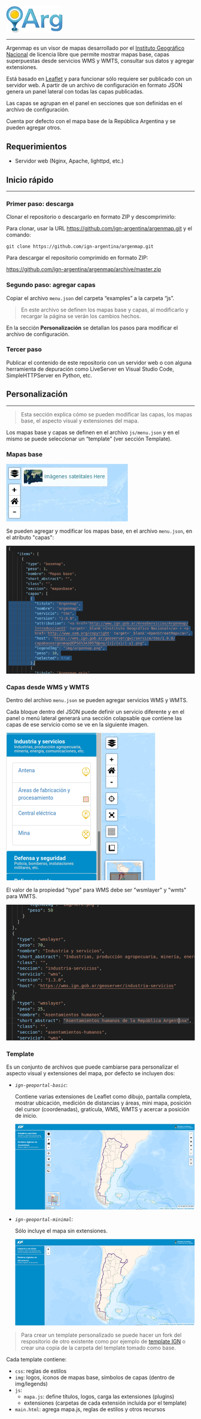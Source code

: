 <img width="150" src="img/logo-transparente.png" alt="Argenmap" />

---

Argenmap es un visor de mapas desarrollado por el [Instituto Geográfico Nacional](https://www.ign.gob.ar) de licencia libre que permite mostrar mapas base, capas superpuestas desde servicios WMS y WMTS, consultar sus datos y agregar extensiones.

Está basado en [Leaflet](https://leafletjs.com/) y para funcionar sólo requiere ser publicado con un servidor web. A partir de un archivo de configuración en formato JSON genera un panel lateral con todas las capas publicadas. 

Las capas se agrupan en el panel en secciones que son definidas en el archivo de configuración.

Cuenta por defecto con el mapa base de la República Argentina y se pueden agregar otros.

## Requerimientos

- Servidor web (Nginx, Apache, lighttpd, etc.)

## Inicio rápido

---

### Primer paso: descarga

Clonar el repositorio o descargarlo en formato ZIP y descomprimirlo:

Para clonar, usar la URL https://github.com/ign-argentina/argenmap.git
y el comando:

    git clone https://github.com/ign-argentina/argenmap.git

Para descargar el repositorio comprimido en formato ZIP: 

https://github.com/ign-argentina/argenmap/archive/master.zip

### Segundo paso: agregar capas

Copiar el archivo `menu.json` del carpeta “examples” a la carpeta “js”.

> En este archivo se definen los mapas base y capas, al modificarlo y recargar la página se verán los cambios hechos.

En la sección **Personalización** se detallan los pasos para modificar el archivo de configuración.
### Tercer paso 

Publicar el contenido de este repositorio con un servidor web o con alguna herramienta de depuración como LiveServer en Visual Studio Code, SimpleHTTPServer en Python, etc.

## Personalización

---

   > Esta sección explica cómo se pueden modificar las capas, los mapas base, el aspecto visual y extensiones del mapa.

Los mapas base y capas se definen en el archivo `js/menu.json` y en el mismo se puede seleccionar un “template” (ver sección Template). 

### Mapas base

![selector de mapas base](img/mapabase.jpeg)

Se pueden agregar y modificar los mapas base, en el archivo `menu.json`, en el atributo "capas":

![definición de mapa base en menu.json](img/mapabasejson.png)

### Capas desde WMS y WMTS

Dentro del archivo `menu.json` se pueden agregar servicios WMS y WMTS.

Cada bloque dentro del JSON puede definir un servicio diferente y en el panel o menú lateral generará una sección colapsable que contiene las capas de ese servicio como se ve en la siguiente imagen.

![secciones desplegables en el panel de capas](img/secciones.png)

El valor de la propiedad "type" para WMS debe ser "wsmlayer" y "wmts" para WMTS.

![definición de origenes de datos en menu.json](img/seccionjson.png)

### Template

Es un conjunto de archivos que puede cambiarse para personalizar el aspecto visual y extensiones del mapa, por defecto se incluyen dos:

+ *`ign-geoportal-basic`*: 

    Contiene varias extensiones de Leaflet como dibujo, pantalla completa, mostrar ubicación, medición de distancias y áreas, mini mapa, posición del cursor (coordenadas), gratícula, WMS, WMTS y acercar a posición de inicio.

    ![temlate argenmap basic](img/argenmap-basic.png)

+ *`ign-geoportal-minimal`*:
    
    Sólo incluye el mapa sin extensiones.
    
    ![temlate argenmap minimal](img/argenmap-minimal.png)

> Para crear un template personalizado se puede hacer un fork del respositorio de otro existente como por ejemplo de [template IGN](https://github.com/ign-argentina/argenmap-leaflet-ign-tpl) o crear una copia de la carpeta del template tomado como base.

Cada template contiene:

+ `css`: reglas de estilos
+ `img`: logos, íconos de mapas base, símbolos de capas (dentro de img/legends)
+ `js`:
    + `mapa.js`: define títulos, logos, carga las extensiones (plugins)
    + extensiones (carpetas de cada extensión incluida por el template)
+ `main.html`: agrega mapa.js, reglas de estilos y otros recursos 